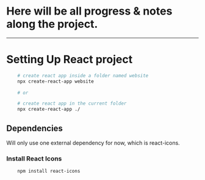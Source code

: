 # Here will be all progress & notes along the project.

---

# Setting Up React project
```bash
    # create react app inside a folder named website
    npx create-react-app website
    
    # or

    # create react app in the current folder
    npx create-react-app ./
```

## Dependencies
Will only use one external dependency for now, which is react-icons.
### Install React Icons
```bash
    npm install react-icons
```